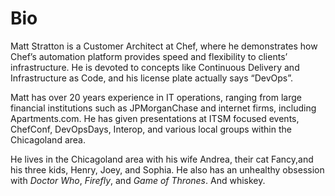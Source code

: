 # Bio

Matt Stratton is a Customer Architect at Chef, where he demonstrates how Chef’s automation platform provides speed and flexibility to clients’ infrastructure. He is devoted to concepts like Continuous Delivery and Infrastructure as Code, and his license plate actually says “DevOps”.  

Matt has over 20 years experience in IT operations, ranging from large financial institutions such as JPMorganChase and internet firms, including Apartments.com. He has given presentations at ITSM focused events, ChefConf, DevOpsDays, Interop, and various local groups within the Chicagoland area.
 
He lives in the Chicagoland area with his wife Andrea, their cat Fancy,and his three kids, Henry, Joey, and Sophia. He also has an unhealthy obsession with _Doctor Who_, _Firefly_, and _Game of Thrones_. And whiskey.
